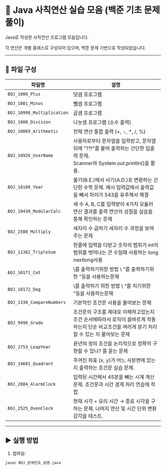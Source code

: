 # 🔢 Java 사칙연산 실습 모음 (백준 기초 문제풀이)

Java로 작성한 사칙연산 프로그램 모음입니다.

각 연산은 개별 클래스로 구성되어 있으며, 백준 문제 기반으로 작성되었습니다.

---

## 📁 파일 구성

| 파일명                      | 설명                                                                                          |  
|---------------------------|---------------------------------------------------------------------------------------------|  
| `BOJ_1000_Plus`           | 덧셈 프로그램                                                                                     |  
| `BOJ_1001_Minus`          | 뺄셈 프로그램                                                                                     |  
| `BOJ_10998_Multiplication`| 곱셈 프로그램                                                                                     |  
| `BOJ_1008_Division`       | 나눗셈 프로그램 (소수 출력)                                                                            |  
| `BOJ_10869_Arithmetic`    | 전체 연산 통합 출력 (+, -, *, /, %)                                                                 |  
| `BOJ_10926_UserName`      | 사용자로부터 문자열을 입력받고, 문자열 뒤에 "??!"를 붙여 출력하는 간단한 입출력 문제. <br/>Scanner와 System.out.println()을 활용. |  
| `BOJ_18108_Year`          | 불기(B.E.)에서 서기(A.D.)로 변환하는 간단한 수학 문제. 예시 입력값에서 출력값을 빼서 차이가 543을 유추해서 해결                      |  
| `BOJ_10430_ModularCalc`   | 세 수 A, B, C를 입력받아 4가지 모듈러 연산 결과를 출력 연산의 성질을 실습을 통해 확인하는 문제                                  |  
| `BOJ_2588_Multiply`       | 세자리 수 곱하기 세자리 수 과정을 보여주는 문제                                                                 |
 `BOJ_11382_TripleSum`       | 한줄에 입력을 다받고 숫자의 범위가 int의 범위를 벗어나는 큰 수일때 사용하는 long nextlong사용                                |
 `BOJ_10171_Cat`       | \를 출력하기위한 방법 \\ "를 출력하기위한 \"등을 사용하는문제                                                       |
 `BOJ_10172_Dog`       | \를 출력하기 위한 방법 \\ "를 치기위한 \"등을 사용하는문제                                                        |
 `BOJ_1330_CompareNumbers`       | 기본적인 조건문 사용을 물어보는 문제                                                                        |
 `BOJ_9498_Grade`       | 조건문의 구조를 제대로 이해하고있는지 조건 순서에따라서 로직이 올바르게 작동하는지 단순 비교조건을 여러게 분기 처리 할 수 있는 지 물어보는 문제           |
 `BOJ_2753_LeapYear`      | 윤년의 정의 조건을 논리적으로 정확히 구현할 수 있나? 를 묻는 문제                                                                      |
| `BOJ_14681_Quadrant`       | 주어진 좌표 (x, y)가 어느 사분면에 있는지 출력하는 조건문 실습 문제.                                 |
| `BOJ_2884_AlarmClock`      | 입력된 시간에서 45분을 빼는 시계 계산 문제. 조건문과 시간 경계 처리 연습에 적합.                          |
| `BOJ_2525_OvenClock`       | 현재 시각 + 요리 시간 → 종료 시각을 구하는 문제. 나머지 연산 및 시간 단위 변환 감각을 테스트.               |



---  

## ▶️ 실행 방법

1. 컴파일:
```bash
javac BOJ_문제번호_설명.java
